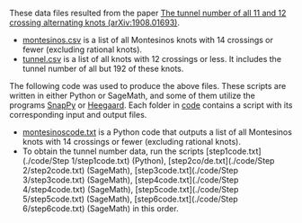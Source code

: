 These data files resulted from the paper [The tunnel number of all 11 and 12 crossing alternating knots (arXiv:1908.01693)](https://arxiv.org/abs/1908.01693).

* [montesinos.csv](./montesinos.csv) is a list of all Montesinos knots with 14 crossings or fewer (excluding rational knots).
* [tunnel.csv](./tunnel.csv) is a list of all knots with 12 crossings or less. It includes the tunnel number of all but 192 of these knots.

The following code was used to produce the above files. These scripts are written in either Python or SageMath, and some of them utilize the programs [SnapPy](https://www.math.uic.edu/t3m/SnapPy/) or [Heegaard](https://www.math.uic.edu/t3m/). Each folder in [code](./code) contains a script with its corresponding input and output files.

* [montesinoscode.txt](./code/Montesinos/montesinoscode.txt) is a Python code that outputs a list of all Montesinos knots with 14 crossings or fewer (excluding rational knots).
* To obtain the tunnel number data, run the scripts [step1code.txt](./code/Step 1/step1code.txt) (Python), [step2co/de.txt](./code/Step 2/step2code.txt) (SageMath), [step3code.txt](./code/Step 3/step3code.txt) (SageMath), [step4code.txt](./code/Step 4/step4code.txt) (SageMath), [step5code.txt](./code/Step 5/step5code.txt) (SageMath), [step6code.txt](./code/Step 6/step6code.txt) (SageMath) in this order. 
